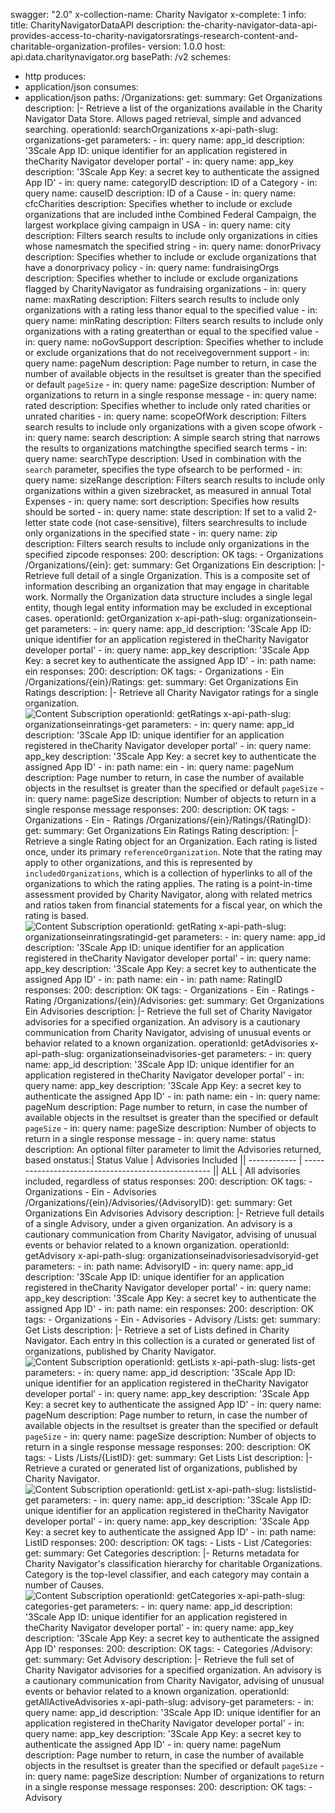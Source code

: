 swagger: "2.0"
x-collection-name: Charity Navigator
x-complete: 1
info:
  title: CharityNavigatorDataAPI
  description: the-charity-navigator-data-api-provides-access-to-charity-navigatorsratings-research-content-and-charitable-organization-profiles-
  version: 1.0.0
host: api.data.charitynavigator.org
basePath: /v2
schemes:
- http
produces:
- application/json
consumes:
- application/json
paths:
  /Organizations:
    get:
      summary: Get Organizations
      description: |-
        Retrieve a list of the organizations available in the Charity Navigator Data
        Store. Allows paged retrieval, simple and advanced searching.
      operationId: searchOrganizations
      x-api-path-slug: organizations-get
      parameters:
      - in: query
        name: app_id
        description: '3Scale App ID: unique identifier for an application registered
          in theCharity Navigator  developer portal'
      - in: query
        name: app_key
        description: '3Scale App Key: a secret key to authenticate the assigned App
          ID'
      - in: query
        name: categoryID
        description: ID of a Category
      - in: query
        name: causeID
        description: ID of a Cause
      - in: query
        name: cfcCharities
        description: Specifies whether to include or exclude organizations that are
          included inthe Combined Federal Campaign, the largest workplace giving campaign
          in USA
      - in: query
        name: city
        description: Filters search results to include only organizations in cities
          whose namesmatch the specified string
      - in: query
        name: donorPrivacy
        description: Specifies whether to include or exclude organizations that have
          a donorprivacy policy
      - in: query
        name: fundraisingOrgs
        description: Specifies whether to include or exclude organizations flagged
          by CharityNavigator as fundraising organizations
      - in: query
        name: maxRating
        description: Filters search results to include only organizations with a rating
          less thanor equal to the specified value
      - in: query
        name: minRating
        description: Filters search results to include only organizations with a rating
          greaterthan or equal to the specified value
      - in: query
        name: noGovSupport
        description: Specifies whether to include or exclude organizations that do
          not receivegovernment support
      - in: query
        name: pageNum
        description: Page number to return, in case the number of available objects
          in the resultset is greater than the specified or default `pageSize`
      - in: query
        name: pageSize
        description: Number of organizations to return in a single response message
      - in: query
        name: rated
        description: Specifies whether to include only rated charities or unrated
          charities
      - in: query
        name: scopeOfWork
        description: Filters search results to include only organizations with a given
          scope ofwork
      - in: query
        name: search
        description: A simple search string that narrows the results to organizations
          matchingthe specified search terms
      - in: query
        name: searchType
        description: Used in combination with the `search` parameter, specifies the
          type ofsearch to be performed
      - in: query
        name: sizeRange
        description: Filters search results to include only organizations within a
          given sizebracket, as measured in annual Total Expenses
      - in: query
        name: sort
        description: Specifies how results should be sorted
      - in: query
        name: state
        description: If set to a valid 2-letter state code (not case-sensitive), filters
          searchresults to include only organizations in the specified state
      - in: query
        name: zip
        description: Filters search results to include only organizations in the specified
          zipcode
      responses:
        200:
          description: OK
      tags:
      - Organizations
  /Organizations/{ein}:
    get:
      summary: Get Organizations Ein
      description: |-
        Retrieve full detail of a single Organization. This is a composite set of
        information describing an organization that may engage in charitable work.
        Normally the Organization data structure includes a single legal entity, though
        legal entity information may be excluded in exceptional cases.
      operationId: getOrganization
      x-api-path-slug: organizationsein-get
      parameters:
      - in: query
        name: app_id
        description: '3Scale App ID: unique identifier for an application registered
          in theCharity Navigator  developer portal'
      - in: query
        name: app_key
        description: '3Scale App Key: a secret key to authenticate the assigned App
          ID'
      - in: path
        name: ein
      responses:
        200:
          description: OK
      tags:
      - Organizations
      - Ein
  /Organizations/{ein}/Ratings:
    get:
      summary: Get Organizations Ein Ratings
      description: |-
        Retrieve all Charity Navigator ratings for a single organization. <br/>
        ![Content
        Subscription](https://cdn2.hubspot.net/hubfs/597611/CharityNavigator/FA-Data-Table-16.png
        "Included with the paid Content Subscription.")
      operationId: getRatings
      x-api-path-slug: organizationseinratings-get
      parameters:
      - in: query
        name: app_id
        description: '3Scale App ID: unique identifier for an application registered
          in theCharity Navigator  developer portal'
      - in: query
        name: app_key
        description: '3Scale App Key: a secret key to authenticate the assigned App
          ID'
      - in: path
        name: ein
      - in: query
        name: pageNum
        description: Page number to return, in case the number of available objects
          in the resultset is greater than the specified or default `pageSize`
      - in: query
        name: pageSize
        description: Number of objects to return in a single response message
      responses:
        200:
          description: OK
      tags:
      - Organizations
      - Ein
      - Ratings
  /Organizations/{ein}/Ratings/{RatingID}:
    get:
      summary: Get Organizations Ein Ratings Rating
      description: |-
        Retrieve a single Rating object for an Organization. Each rating is listed
        once, under its primary `referenceOrganization`. Note that the rating may apply
        to other organizations, and this is represented by `includedOrganizations`,
        which is a collection of hyperlinks to all of the organizations to which the
        rating applies.
        The rating is a point-in-time assessment provided by Charity Navigator, along
        with related metrics and ratios taken from financial statements for a fiscal
        year, on which the rating is based. <br/> ![Content
        Subscription](https://cdn2.hubspot.net/hubfs/597611/CharityNavigator/FA-Data-Table-16.png
        "Included with the paid Content Subscription.")
      operationId: getRating
      x-api-path-slug: organizationseinratingsratingid-get
      parameters:
      - in: query
        name: app_id
        description: '3Scale App ID: unique identifier for an application registered
          in theCharity Navigator  developer portal'
      - in: query
        name: app_key
        description: '3Scale App Key: a secret key to authenticate the assigned App
          ID'
      - in: path
        name: ein
      - in: path
        name: RatingID
      responses:
        200:
          description: OK
      tags:
      - Organizations
      - Ein
      - Ratings
      - Rating
  /Organizations/{ein}/Advisories:
    get:
      summary: Get Organizations Ein Advisories
      description: |-
        Retrieve the full set of Charity Navigator advisories for a specified
        organization. An advisory is a cautionary communication from Charity Navigator,
        advising of unusual events or behavior related to a known organization.
      operationId: getAdvisories
      x-api-path-slug: organizationseinadvisories-get
      parameters:
      - in: query
        name: app_id
        description: '3Scale App ID: unique identifier for an application registered
          in theCharity Navigator  developer portal'
      - in: query
        name: app_key
        description: '3Scale App Key: a secret key to authenticate the assigned App
          ID'
      - in: path
        name: ein
      - in: query
        name: pageNum
        description: Page number to return, in case the number of available objects
          in the resultset is greater than the specified or default `pageSize`
      - in: query
        name: pageSize
        description: Number of objects to return in a single response message
      - in: query
        name: status
        description: An optional filter parameter to limit the Advisories returned,
          based onstatus:| Status Value | Advisories Included                                 ||
          ------------ | --------------------------------------------------- || ALL
          | All advisories included, regardless of status
      responses:
        200:
          description: OK
      tags:
      - Organizations
      - Ein
      - Advisories
  /Organizations/{ein}/Advisories/{AdvisoryID}:
    get:
      summary: Get Organizations Ein Advisories Advisory
      description: |-
        Retrieve full details of a single Advisory, under a given organization. An
        advisory is a cautionary communication from Charity Navigator, advising of
        unusual events or behavior related to a known organization.
      operationId: getAdvisory
      x-api-path-slug: organizationseinadvisoriesadvisoryid-get
      parameters:
      - in: path
        name: AdvisoryID
      - in: query
        name: app_id
        description: '3Scale App ID: unique identifier for an application registered
          in theCharity Navigator  developer portal'
      - in: query
        name: app_key
        description: '3Scale App Key: a secret key to authenticate the assigned App
          ID'
      - in: path
        name: ein
      responses:
        200:
          description: OK
      tags:
      - Organizations
      - Ein
      - Advisories
      - Advisory
  /Lists:
    get:
      summary: Get Lists
      description: |-
        Retrieve a set of Lists defined in Charity Navigator. Each entry in this
        collection is a curated or generated list of organizations, published by Charity
        Navigator. <br/> ![Content
        Subscription](https://cdn2.hubspot.net/hubfs/597611/CharityNavigator/FA-Data-Table-16.png
        "Included with the paid Content Subscription.")
      operationId: getLists
      x-api-path-slug: lists-get
      parameters:
      - in: query
        name: app_id
        description: '3Scale App ID: unique identifier for an application registered
          in theCharity Navigator  developer portal'
      - in: query
        name: app_key
        description: '3Scale App Key: a secret key to authenticate the assigned App
          ID'
      - in: query
        name: pageNum
        description: Page number to return, in case the number of available objects
          in the resultset is greater than the specified or default `pageSize`
      - in: query
        name: pageSize
        description: Number of objects to return in a single response message
      responses:
        200:
          description: OK
      tags:
      - Lists
  /Lists/{ListID}:
    get:
      summary: Get Lists List
      description: |-
        Retrieve a curated or generated list of organizations, published by Charity
        Navigator. <br/> ![Content
        Subscription](https://cdn2.hubspot.net/hubfs/597611/CharityNavigator/FA-Data-Table-16.png
        "Included with the paid Content Subscription.")
      operationId: getList
      x-api-path-slug: listslistid-get
      parameters:
      - in: query
        name: app_id
        description: '3Scale App ID: unique identifier for an application registered
          in theCharity Navigator  developer portal'
      - in: query
        name: app_key
        description: '3Scale App Key: a secret key to authenticate the assigned App
          ID'
      - in: path
        name: ListID
      responses:
        200:
          description: OK
      tags:
      - Lists
      - List
  /Categories:
    get:
      summary: Get Categories
      description: |-
        Returns metadata for Charity Navigator's classification hierarchy for
        charitable Organizations. Category is the top-level classifier, and each
        category may contain a number of Causes. <br/> ![Content
        Subscription](https://cdn2.hubspot.net/hubfs/597611/CharityNavigator/FA-Data-Table-16.png
        "Included with the paid Content Subscription.")
      operationId: getCategories
      x-api-path-slug: categories-get
      parameters:
      - in: query
        name: app_id
        description: '3Scale App ID: unique identifier for an application registered
          in theCharity Navigator  developer portal'
      - in: query
        name: app_key
        description: '3Scale App Key: a secret key to authenticate the assigned App
          ID'
      responses:
        200:
          description: OK
      tags:
      - Categories
  /Advisory:
    get:
      summary: Get Advisory
      description: |-
        Retrieve the full set of Charity Navigator advisories for a specified
        organization. An advisory is a cautionary communication from Charity Navigator,
        advising of unusual events or behavior related to a known organization.
      operationId: getAllActiveAdvisories
      x-api-path-slug: advisory-get
      parameters:
      - in: query
        name: app_id
        description: '3Scale App ID: unique identifier for an application registered
          in theCharity Navigator  developer portal'
      - in: query
        name: app_key
        description: '3Scale App Key: a secret key to authenticate the assigned App
          ID'
      - in: query
        name: pageNum
        description: Page number to return, in case the number of available objects
          in the resultset is greater than the specified or default `pageSize`
      - in: query
        name: pageSize
        description: Number of organizations to return in a single response message
      responses:
        200:
          description: OK
      tags:
      - Advisory